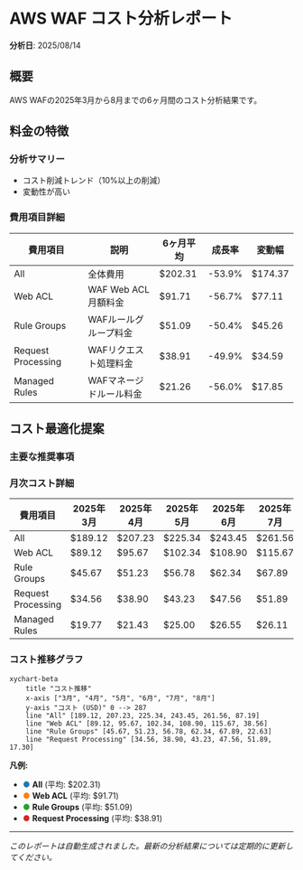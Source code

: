 # AWS WAF コスト分析レポート

**分析日**: 2025/08/14

## 概要

AWS WAFの2025年3月から8月までの6ヶ月間のコスト分析結果です。

## 料金の特徴

### 分析サマリー
- コスト削減トレンド（10%以上の削減）
- 変動性が高い

### 費用項目詳細

| 費用項目 | 説明 | 6ヶ月平均 | 成長率 | 変動幅 |
|---------|------|----------|--------|--------|
| All | 全体費用 | $202.31 | -53.9% | $174.37 |
| Web ACL | WAF Web ACL月額料金 | $91.71 | -56.7% | $77.11 |
| Rule Groups | WAFルールグループ料金 | $51.09 | -50.4% | $45.26 |
| Request Processing | WAFリクエスト処理料金 | $38.91 | -49.9% | $34.59 |
| Managed Rules | WAFマネージドルール料金 | $21.26 | -56.0% | $17.85 |

## コスト最適化提案

### 主要な推奨事項

### 月次コスト詳細

| 費用項目 | 2025年3月 | 2025年4月 | 2025年5月 | 2025年6月 | 2025年7月 | 2025年8月 |
|---------|---------|---------|---------|---------|---------|---------|
| All | $189.12 | $207.23 | $225.34 | $243.45 | $261.56 | $87.19 |
| Web ACL | $89.12 | $95.67 | $102.34 | $108.90 | $115.67 | $38.56 |
| Rule Groups | $45.67 | $51.23 | $56.78 | $62.34 | $67.89 | $22.63 |
| Request Processing | $34.56 | $38.90 | $43.23 | $47.56 | $51.89 | $17.30 |
| Managed Rules | $19.77 | $21.43 | $25.00 | $26.55 | $26.11 | $8.70 |

### コスト推移グラフ

```mermaid
xychart-beta
    title "コスト推移"
    x-axis ["3月", "4月", "5月", "6月", "7月", "8月"]
    y-axis "コスト (USD)" 0 --> 287
    line "All" [189.12, 207.23, 225.34, 243.45, 261.56, 87.19]
    line "Web ACL" [89.12, 95.67, 102.34, 108.90, 115.67, 38.56]
    line "Rule Groups" [45.67, 51.23, 56.78, 62.34, 67.89, 22.63]
    line "Request Processing" [34.56, 38.90, 43.23, 47.56, 51.89, 17.30]
```

**凡例:**
- <span style="color:#1f77b4">●</span> **All** (平均: $202.31)
- <span style="color:#ff7f0e">●</span> **Web ACL** (平均: $91.71)
- <span style="color:#2ca02c">●</span> **Rule Groups** (平均: $51.09)
- <span style="color:#d62728">●</span> **Request Processing** (平均: $38.91)

---
*このレポートは自動生成されました。最新の分析結果については定期的に更新してください。*
